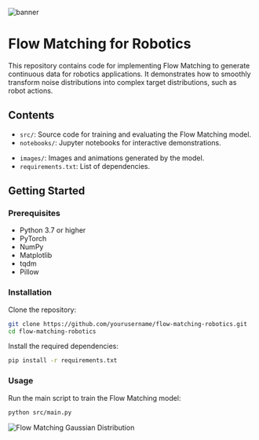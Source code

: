 ![banner](images/flow_matching_circle.png)
# Flow Matching for Robotics

This repository contains code for implementing Flow Matching to generate continuous data for robotics applications. It demonstrates how to smoothly transform noise distributions into complex target distributions, such as robot actions.

## Contents

- `src/`: Source code for training and evaluating the Flow Matching model.
- `notebooks/`: Jupyter notebooks for interactive demonstrations.
<!-- - `data/`: Dataset used for training and evaluation. -->
- `images/`: Images and animations generated by the model.
- `requirements.txt`: List of dependencies.

## Getting Started

### Prerequisites

- Python 3.7 or higher
- PyTorch
- NumPy
- Matplotlib
- tqdm
- Pillow

### Installation

Clone the repository:

```bash
git clone https://github.com/yourusername/flow-matching-robotics.git
cd flow-matching-robotics
```

Install the required dependencies:

```bash
pip install -r requirements.txt
```

### Usage
Run the main script to train the Flow Matching model:

```bash
python src/main.py
```

![Flow Matching Gaussian Distribution](images/flow_matching_gauss_distr.png)
